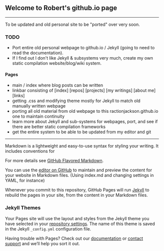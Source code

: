 ## Welcome to Robert's github.io page
-----

To be updated and old personal site to be "ported" over very soon.

### TODO 
- Port entire old personal webpage to github.io / Jekyll (going to need to read the documentation).
- If I find out I don't like Jekyll & subsystems very much, create my own static compilation website/blog/wiki system.

#### Pages
- main / index where blog posts can be written
- linkbar consisting of [index] [repos] [projects] [my writings] [about me] [links] 
- getting .css and modifying theme mostly for Jekyll to match old manually written webpage
- porting all old material from old webpage to this ractionjackson.github.io one to maintain continuity
- learn more about Jekyll and sub-systems for webpages, port, and see if there are better static compilation frameworks
- get the entire system to be able to be updated from my editor and git 


-----

Markdown is a lightweight and easy-to-use syntax for styling your writing. It includes conventions for

For more details see [GitHub Flavored Markdown](https://guides.github.com/features/mastering-markdown/).

You can use the [editor on GitHub](https://github.com/ractionjackson/ractionjackson.github.io/edit/main/README.md) to maintain and preview the content for your website in Markdown files. (Using index.md and changing settings in YAML, for instance)

Whenever you commit to this repository, GitHub Pages will run [Jekyll](https://jekyllrb.com/) to rebuild the pages in your site, from the content in your Markdown files.

### Jekyll Themes

Your Pages site will use the layout and styles from the Jekyll theme you have selected in your [repository settings](https://github.com/ractionjackson/ractionjackson.github.io/settings). The name of this theme is saved in the Jekyll `_config.yml` configuration file.

Having trouble with Pages? Check out our [documentation](https://docs.github.com/categories/github-pages-basics/) or [contact support](https://support.github.com/contact) and we’ll help you sort it out.
